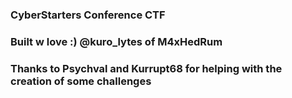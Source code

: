 ### CyberStarters Conference CTF 
### Built w love :) @kuro_lytes of M4xHedRum
### Thanks to Psychval and Kurrupt68 for helping with the creation of some challenges

 
